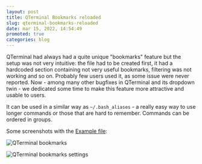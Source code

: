 ```yaml
---
layout: post
title: QTerminal Bookmarks reloaded
slug: qterminal-bookmarks-reloaded
date: mar 15, 2022, 14:54:49
promoted: true
categories: blog
---
```


QTerminal had always had a quite unique "bookmarks" feature but the setup was not very intuitive: the file had
to be created first, it had a hardcoded section containing not very useful bookmarks, filtering was not working
 and so on. Probably few users used it, as some issue were never reported.
 Now - among many other bugfixes in QTerminal and its dropdown twin -
 we dedicated some time to make this feature more attractive and usable to users.

 It can be used in a similar way as <code>~/.bash_aliases</code> - a really easy way to use
 longer commands or those that are hard to remember. Commands can be ordered in groups.

 Some screenshots with the [Example file](https://github.com/lxqt/qterminal/blob/master/qterminal_bookmarks_example.xml):

![QTerminal bookmarks](../../../../../images/posts/qterminal_bookmarks.png)



![QTerminal bookmarks settings](../../../../../images/posts/qterminal_bookmarks_settings.png)



